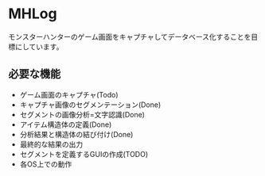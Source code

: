 # MHLog
モンスターハンターのゲーム画面をキャプチャしてデータベース化することを目標にしています。

## 必要な機能
- ゲーム画面のキャプチャ(Todo)
- キャプチャ画像のセグメンテーション(Done)
- セグメントの画像分析=文字認識(Done)
- アイテム構造体の定義(Done)
- 分析結果と構造体の結び付け(Done)
- 最終的な結果の出力
- セグメントを定義するGUIの作成(TODO)
- 各OS上での動作
